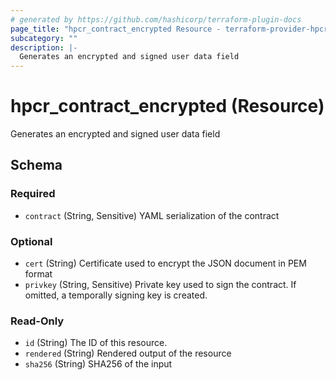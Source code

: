 ```yaml
---
# generated by https://github.com/hashicorp/terraform-plugin-docs
page_title: "hpcr_contract_encrypted Resource - terraform-provider-hpcr"
subcategory: ""
description: |-
  Generates an encrypted and signed user data field
---
```


# hpcr_contract_encrypted (Resource)

Generates an encrypted and signed user data field



<!-- schema generated by tfplugindocs -->
## Schema

### Required

- `contract` (String, Sensitive) YAML serialization of the contract

### Optional

- `cert` (String) Certificate used to encrypt the JSON document in PEM format
- `privkey` (String, Sensitive) Private key used to sign the contract. If omitted, a temporally signing key is created.

### Read-Only

- `id` (String) The ID of this resource.
- `rendered` (String) Rendered output of the resource
- `sha256` (String) SHA256 of the input



